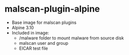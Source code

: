 # malscan-plugin-alpine
*  Base image for malscan plugins
*  Alpine 3.10
*  Included in image:
   *  /malware folder to mount malware from source disk 
   *  malscan user and group
   *  EICAR test file